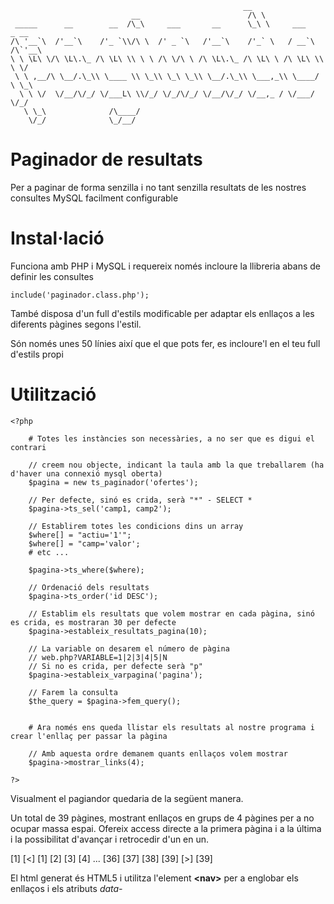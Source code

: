                                                         __                    
	                           __                        /\ \                   
	 _____      __        __  /\_\     ___       __      \_\ \     ___    _ __  
	/\ '__`\  /'__`\    /'_ `\\/\ \  /' _ `\   /'__`\    /'_` \   / __`\ /\`'__\
	\ \ \L\ \/\ \L\.\_ /\ \L\ \\ \ \ /\ \/\ \ /\ \L\.\_ /\ \L\ \ /\ \L\ \\ \ \/ 
	 \ \ ,__/\ \__/.\_\\ \____ \\ \_\\ \_\ \_\\ \__/.\_\\ \___,_\\ \____/ \ \_\ 
	  \ \ \/  \/__/\/_/ \/___L\ \\/_/ \/_/\/_/ \/__/\/_/ \/__,_ / \/___/   \/_/ 
	   \ \_\              /\____/                                               
	    \/_/              \_/__/                                




Paginador de resultats
======================

Per a paginar de forma senzilla i no tant senzilla resultats de les nostres consultes MySQL facilment configurable


Instal·lació
============

Funciona amb PHP i MySQL i requereix només incloure la llibreria abans de definir les consultes

    include('paginador.class.php');
    
També disposa d'un full d'estils modificable per adaptar els enllaços a les diferents pàgines segons l'estil.

Són només unes 50 línies així que el que pots fer, es incloure'l en el teu full d'estils propi


# Utilització

    <?php
    
        # Totes les instàncies son necessàries, a no ser que es digui el contrari
    
        // creem nou objecte, indicant la taula amb la que treballarem (ha d'haver una connexió mysql oberta)
        $pagina = new ts_paginador('ofertes'); 		
        
        // Per defecte, sinó es crida, serà "*" - SELECT * 
        $pagina->ts_sel('camp1, camp2');
        
        // Establirem totes les condicions dins un array
        $where[] = "actiu='1'";
        $where[] = "camp='valor';
        # etc ...
        
        $pagina->ts_where($where); 					
        
        // Ordenació dels resultats
        $pagina->ts_order('id DESC');
        
        // Establim els resultats que volem mostrar en cada pàgina, sinó es crida, es mostraran 30 per defecte
        $pagina->estableix_resultats_pagina(10); 	
        
        // La variable on desarem el número de pàgina
        // web.php?VARIABLE=1|2|3|4|5|N
        // Si no es crida, per defecte serà "p"
        $pagina->estableix_varpagina('pagina');
			
        // Farem la consulta    
        $the_query = $pagina->fem_query();

  
        # Ara només ens queda llistar els resultats al nostre programa i crear l'enllaç per passar la pàgina
        
        // Amb aquesta ordre demanem quants enllaços volem mostrar
        $pagina->mostrar_links(4);
        
    ?>
        
Visualment el pagiandor quedaria de la següent manera.

Un total de 39 pàgines, mostrant enllaços en grups de 4 pàgines per a no ocupar massa espai.
Ofereix access directe a la primera pàgina i a la última i la possibilitat d'avançar i retrocedir d'un en un.

[1] [<] [1] [2] [3] [4] ... [36] [37] [38] [39] [>] [39]

El html generat és HTML5 i utilitza l'element **&lt;nav&gt;** per a englobar els enllaços i els atributs *data-*




























